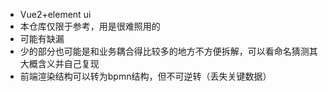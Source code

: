 - Vue2+element ui
- 本仓库仅限于参考，用是很难照用的
- 可能有缺漏
- 少的部分也可能是和业务耦合得比较多的地方不方便拆解，可以看命名猜测其大概含义并自己复现
- 前端渲染结构可以转为bpmn结构，但不可逆转（丢失关键数据）
